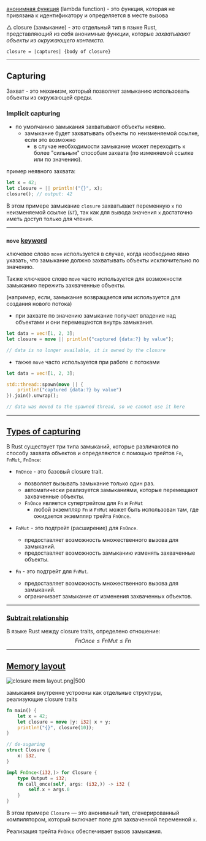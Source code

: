 [анонимная функция](https://ru.wikipedia.org/wiki/%D0%90%D0%BD%D0%BE%D0%BD%D0%B8%D0%BC%D0%BD%D0%B0%D1%8F_%D1%84%D1%83%D0%BD%D0%BA%D1%86%D0%B8%D1%8F) (lambda function) - это функция, которая не привязана к идентификатору и определяется в месте вызова


$\triangle$ closure (замыкание) - это отдельный тип в языке Rust, представляющий из себя анонимные функции, которые *захватывают объекты из окружающего контекста.*

`closure = |captures| {body of closure}`

---

## Capturing

Захват - это механизм, который позволяет замыканию использовать объекты из окружающей среды.

### Implicit capturing

- по умолчанию замыкания захватывают объекты неявно.
	- замыкание будет захватывать объекты по неизменяемой ссылке, если это возможно
		- в случае необходимости замыкание может переходить к более "сильным" способам захвата (по изменяемой ссылке или по значению).

пример неявного захвата:

``` Rust
let x = 42;
let closure = || println!("{}", x);
closure(); // output: 42
```

В этом примере замыкание `closure` захватывает переменную `x` по неизменяемой ссылке (`&T`), так как для вывода значения `x` достаточно иметь доступ только для чтения.

--- 
### `move` [keyword](https://doc.rust-lang.org/std/keyword.move.html)

ключевое слово `move` используется в случае, когда необходимо явно указать, что замыкание должно захватывать объекты исключительно по значению.

Также ключевое слово `move` часто используется для возможности замыканию пережить захваченные объекты. 

(например, если, замыкание возвращается или используется для создания нового потока)


- при захвате по значению замыкание получает владение над объектами и они перемещаются внутрь замыкания. 

``` Rust
let data = vec![1, 2, 3];
let closure = move || println!("captured {data:?} by value");

// data is no longer available, it is owned by the closure
```


- также `move` часто используется при работе с потоками

``` Rust
let data = vec![1, 2, 3];

std::thread::spawn(move || {
    println!("captured {data:?} by value")
}).join().unwrap();

// data was moved to the spawned thread, so we cannot use it here
```


---
## [Types of capturing](https://stackoverflow.com/a/45935645)

В Rust существует три типа замыканий, которые различаются по способу захвата объектов и определяются с помощью трейтов `Fn`, `FnMut`, `FnOnce`:

- `FnOnce` - это базовый closure trait.
	- позволяет вызывать замыкание только один раз.
	- автоматически реализуется замыканиями, которые перемещают захваченные объекты.
	- `FnOnce` является супертрейтом для `Fn` и `FnMut`
		- любой экземпляр `Fn` и `FnMut` может быть использован там, где ожидается экземпляр трейта `FnOnce`.

- `FnMut` - это подтрейт (расширение) для `FnOnce`.
	- предоставляет возможность множественного вызова для замыканий.
	- предоставляет возможность замыканию изменять захваченные объекты.

- `Fn` - это подтрейт для `FnMut`.
	- предоставляет возможность множественного вызова для замыканий.
	- ограничивает замыкание от изменения захваченных объектов.

---
### [Subtrait relationship](https://cheats.rs/#closures-in-apis)

В языке Rust между closure traits, определено отношение:
$$
FnOnce \leq FnMut \leq Fn
$$

---

## [Memory layout ](https://www.youtube.com/watch?v=rDoqT-a6UFg&t=2077s)

![closure mem layout.png|500](closure_mem_layout.png)

замыкания внутренне устроены как отдельные структуры, реализующие closure traits

``` Rust
fn main() {
    let x = 42;
    let closure = move |y: i32| x + y;
    println!("{}", closure(10));
}
```

``` Rust
// de-sugaring
struct Closure {
    x: i32,
}

impl FnOnce<(i32,)> for Closure {
    type Output = i32;
    fn call_once(self, args: (i32,)) -> i32 {
        self.x + args.0
    }
}
```

В этом примере `Closure` — это анонимный тип, сгенерированный компилятором, который включает поле для захваченной переменной `x`. 

Реализация трейта `FnOnce` обеспечивает вызов замыкания.

